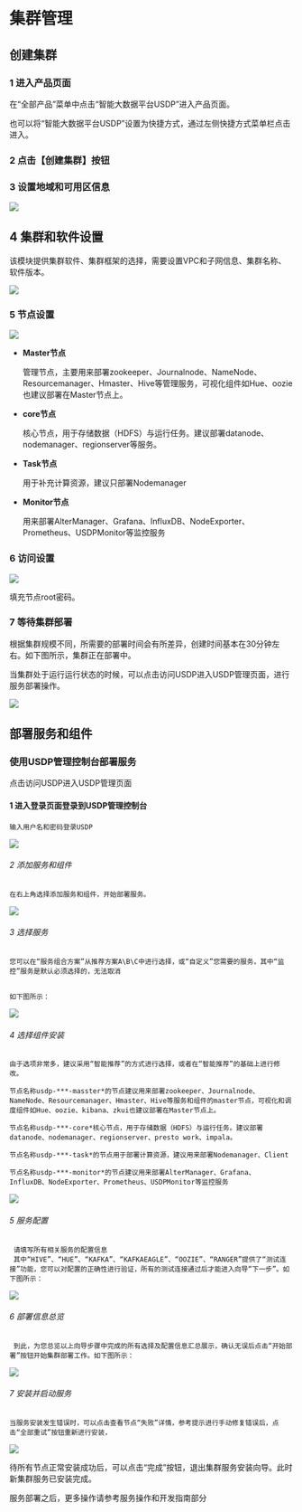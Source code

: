 

# 集群管理

## 创建集群
### 1 进入产品页面

在“全部产品”菜单中点击“智能大数据平台USDP”进入产品页面。

也可以将“智能大数据平台USDP”设置为快捷方式，通过左侧快捷方式菜单栏点击进入。

### 2 点击【创建集群】按钮

### 3 设置地域和可用区信息
![](/images/地域和可用区选择.png)

## 4 集群和软件设置

该模块提供集群软件、集群框架的选择，需要设置VPC和子网信息、集群名称、软件版本。

![](/images/集群和软件设置.png)


###  5 节点设置

![](/images/节点设置.png)

- **Master节点**

    管理节点，主要用来部署zookeeper、Journalnode、NameNode、Resourcemanager、Hmaster、Hive等管理服务，可视化组件如Hue、oozie也建议部署在Master节点上。

- **core节点**

    核心节点，用于存储数据（HDFS）与运行任务。建议部署datanode、nodemanager、regionserver等服务。

- **Task节点**

     用于补充计算资源，建议只部署Nodemanager

- **Monitor节点**

    用来部署AlterManager、Grafana、InfluxDB、NodeExporter、Prometheus、USDPMonitor等监控服务

### 6 访问设置
![](/images/访问设置.png)

填充节点root密码。

### 7 等待集群部署

根据集群规模不同，所需要的部署时间会有所差异，创建时间基本在30分钟左右。如下图所示，集群正在部署中。

当集群处于运行运行状态的时候，可以点击访问USDP进入USDP管理页面，进行服务部署操作。

![](/images/部署中的集群.png)

## 部署服务和组件

###  使用USDP管理控制台部署服务
点击访问USDP进入USDP管理页面

#### 1 进入登录页面登录到USDP管理控制台
    输入用户名和密码登录USDP
![](/images/输入登录信息.png)

###### 2 添加服务和组件
    在右上角选择添加服务和组件，开始部署服务。
![](/images/添加服务和组件.png)

###### 3 选择服务
    您可以在“服务组合方案”从推荐方案A\B\C中进行选择，或“自定义”您需要的服务，其中“监控”服务是默认必须选择的，无法取消


    如下图所示：
 ![](/images/选择服务.png)

###### 4 选择组件安装
    由于选项非常多，建议采用“智能推荐”的方式进行选择，或者在“智能推荐”的基础上进行修改。
  
    节点名称usdp-***-masster*的节点建议用来部署zookeeper、Journalnode、NameNode、Resourcemanager、Hmaster、Hive等服务和组件的master节点，可视化和调度组件如Hue、oozie、kibana、zkui也建议部署在Master节点上。

    节点名称usdp-***-core*核心节点，用于存储数据（HDFS）与运行任务。建议部署datanode、nodemanager、regionserver、presto work、impala。

    节点名称usdp-***-task*的节点用于部署计算资源，建议用来部署Nodemanager、Client
    
    节点名称usdp-***-monitor*的节点建议用来部署AlterManager、Grafana、InfluxDB、NodeExporter、Prometheus、USDPMonitor等监控服务
    
 ![](/images/选择组件安装节点.png)
 
  ###### 5 服务配置
     请填写所有相关服务的配置信息
     其中“HIVE”、“HUE”、“KAFKA”、“KAFKAEAGLE”、“OOZIE”、“RANGER”提供了“测试连接”功能，您可以对配置的正确性进行验证，所有的测试连接通过后才能进入向导“下一步”。如下图所示：
 ![](/images/服务配置.png)
 
 ###### 6 部署信息总览
     到此，为您总览以上向导步骤中完成的所有选择及配置信息汇总展示，确认无误后点击“开始部署”按钮开始集群部署工作。如下图所示： 
 ![](/images/部署服务.png)

 ###### 7 安装并启动服务
    当服务安装发生错误时，可以点击查看节点“失败”详情，参考提示进行手动修复错误后，点击“全部重试”按钮重新进行安装，
  ![](/images/安装并部署服务.png)
  
  待所有节点正常安装成功后，可以点击“完成”按钮，退出集群服务安装向导。此时新集群服务已安装完成。
  
  服务部署之后，更多操作请参考服务操作和开发指南部分
